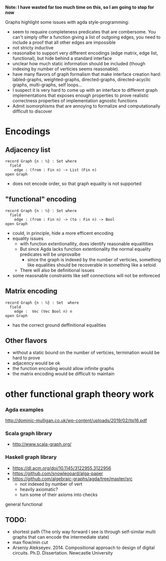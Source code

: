 **Note: I have wasted far too much time on this, so I am going to stop for now**

Graphs highlight some issues with agda style-programming:
* seem to requaire completeness predicates that are combersome.  You can't simply offer a function giving a list of outgoing edges, you need to include a proof that all other edges are impossible
* not stricty inductive
* reasonalbe to support very different encodings (edge matrix, edge list, functional), but hide behind a standard interface
* unclear how much static information should be included (though indexing by number of verticies seems reasonable).  
* have many flavors of graph formalism that make interface creation hard: labled-graphs, weighted-graphs, directed-graphs, directed-acyclic graphs, multi-graphs, self loops...
* I suspect it is very hard to come up with an interface to different graph implementations that exposes enough properties to prove realistic correctness properties of implementation agnostic functions
* Admit isomorphisms that are annoying to formalize and computationally difficult to discover

# Encodings

## Adjacency list
```
record Graph {n : ℕ} : Set where
  field
    edge : (from : Fin n) -> List (Fin n)
open Graph
```
* does not encode order, so that graph equality is not supported

## "functional" encoding
```
record Graph {n : ℕ} : Set where
  field
    edge : (from : Fin n) -> (to : Fin n) -> Bool 
open Graph
```
* could, in principle, hide a more efficent encoding
* equality issues
  * with function extentionallity, does identify reasonable equalitities
  * But since Agda lacks function extentionality the normal equality predicates will be unprovalbe
    * since the graph is indexed by the number of verticies, something like equalities should be recoverable in something like a setoid
  * There will also be definitional issues
* some reaosnable constraints like self connections will not be enforeced


## Matrix encoding
```
record Graph {n : ℕ} : Set  where
  field
    edge :  Vec (Vec Bool n) n
open Graph
```
* has the correct ground deffinitional equalities

## Other flavors
* without a static bound on the number of verticies, termination would be hard to prove
 * adjacency would be ok
 * the function encoding would allow infinite graphs
 * the matrix encoding would be difficult to maintain


# other functional graph theory work
### Agda examples
http://dominic-mulligan.co.uk/wp-content/uploads/2019/02/itp16.pdf
  
### Scala graph library
* http://www.scala-graph.org/

### Haskell graph library
* https://dl.acm.org/doi/10.1145/3122955.3122956
* https://github.com/snowleopard/alga-paper
* https://github.com/algebraic-graphs/agda/tree/master/src
  * not indexed by number of vert
  * heavily axiomatic?
  * turn some of their axioms into checks

general functional 

## TODO:
* shortest path (The only way forward I see is through self-similar multi graphs that can encode the intermediate state)
* max flow/min cut
* Arseniy Alekseyev. 2014. Compositional approach to design of digital circuits. Ph.D. Dissertation. Newcastle University
